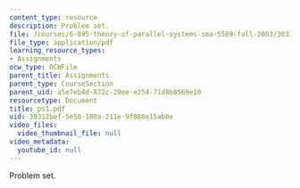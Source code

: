 ```yaml
---
content_type: resource
description: Problem set.
file: /courses/6-895-theory-of-parallel-systems-sma-5509-fall-2003/30312bef5e50180a211e9f888e15ab8e_ps1.pdf
file_type: application/pdf
learning_resource_types:
- Assignments
ocw_type: OCWFile
parent_title: Assignments
parent_type: CourseSection
parent_uid: a5e7eb4d-872c-29ee-e254-71d8b8569e10
resourcetype: Document
title: ps1.pdf
uid: 30312bef-5e50-180a-211e-9f888e15ab8e
video_files:
  video_thumbnail_file: null
video_metadata:
  youtube_id: null
---
```

Problem set.

